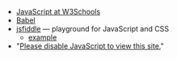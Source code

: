 
* [JavaScript at W3Schools](https://www.w3schools.com/js/default.asp)
* [Babel](https://babeljs.io/)
* [jsfiddle](http://jsfiddle.net) &mdash; playground for JavaScript and CSS
  - [example](http://jsfiddle.net/m26frngk/)
* "[Please disable JavaScript to view this site.](https://remysharp.com/2020/11/30/please-disable-javascript-to-view-this-site)"
